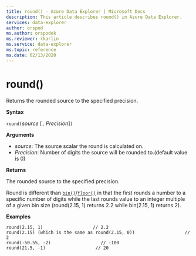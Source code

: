 ```yaml
---
title: round() - Azure Data Explorer | Microsoft Docs
description: This article describes round() in Azure Data Explorer.
services: data-explorer
author: orspod
ms.author: orspodek
ms.reviewer: rkarlin
ms.service: data-explorer
ms.topic: reference
ms.date: 02/13/2020
---
```

# round()

Returns the rounded source to the specified precision.

**Syntax**

`round(`*source* [`,` *Precision*]`)`

**Arguments**

* *source*: The source scalar the round is calculated on.
* *Precision*: Number of digits the source will be rounded to.(default value is 0)

**Returns**

The rounded source to the specified precision.

Round is different than [`bin()`](binfunction.md)/[`floor()`](floorfunction.md) in
that the first rounds a number to a specific number of digits while the last rounds value to an integer multiple 
of a given bin size (round(2.15, 1) returns 2.2 while bin(2.15, 1) returns 2).
 

**Examples**

```kusto
round(2.15, 1)                   // 2.2
round(2.15) (which is the same as round(2.15, 0))                   // 2
round(-50.55, -2)                   // -100
round(21.5, -1)                   // 20
```